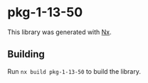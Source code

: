 # pkg-1-13-50

This library was generated with [Nx](https://nx.dev).

## Building

Run `nx build pkg-1-13-50` to build the library.
